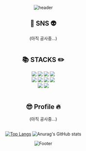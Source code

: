 <div align="center">

![header](https://capsule-render.vercel.app/api?type=waving&color=gradient&customColorList=13&height=300&section=header&text=Welcome!&fontSize=90&animation=fadeIn&fontAlignY=38&desc=Pearl's%20GitHub%20Profile&descAlignY=51&descAlign=62)
## 🚀 SNS 👽
(아직 공사중...)<br><br>


## 📚 STACKS ✏️
<img src="https://img.shields.io/badge/Python-3776AB?style=for-the-badge&logo=Python&logoColor=white"> <img src="https://img.shields.io/badge/JAVA-007396?style=for-the-badge&logo=java&logoColor=white"> <img src="https://img.shields.io/badge/C-A8B9CC?style=for-the-badge&logo=C&logoColor=white"> 
<img src="https://img.shields.io/badge/JavaScript-F7DF1E?style=for-the-badge&logo=JavaScript&logoColor=white"> 
<br>
<img src="https://img.shields.io/badge/Jupyter-F37626?style=for-the-badge&logo=Jupyter&logoColor=white"> <img src="https://img.shields.io/badge/PyTorch-EE4C2C?style=for-the-badge&logo=PyTorch&logoColor=white"> 
<img src="https://img.shields.io/badge/Keras-D00000?style=for-the-badge&logo=Keras&logoColor=white">
<img src="https://img.shields.io/badge/TensorFlow-FF6F00?style=for-the-badge&logo=TensorFlow&logoColor=white">
<br>
<img src="https://img.shields.io/badge/Oracle-F80000?style=for-the-badge&logo=oracle&logoColor=white"> <img src="https://img.shields.io/badge/Mysql-4479A1?style=for-the-badge&logo=mysql&logoColor=white">
<br><br>

## 😎 Profile 🔥
(아직 공사중...)<br><br>

[![Top Langs](https://github-readme-stats.vercel.app/api/top-langs/?username=Ness731&theme=aura)](https://github.com/Ness731/github-readme-stats) ![Anurag's GitHub stats](https://github-readme-stats.vercel.app/api?username=Ness731&show_icons=true&theme=aura)


![Footer](https://capsule-render.vercel.app/api?type=waving&color=gradient&customColorList=13&height=200&section=footer)
</div>



<!--
**Ness731/Ness731** is a ✨ _special_ ✨ repository because its `README.md` (this file) appears on your GitHub profile.

Here are some ideas to get you started:

- 🔭 I’m currently working on ...
- 🌱 I’m currently learning ...
- 👯 I’m looking to collaborate on ...
- 🤔 I’m looking for help with ...
- 💬 Ask me about ...
- 📫 How to reach me: ...
- 😄 Pronouns: ...
- ⚡ Fun fact: ...
-->
